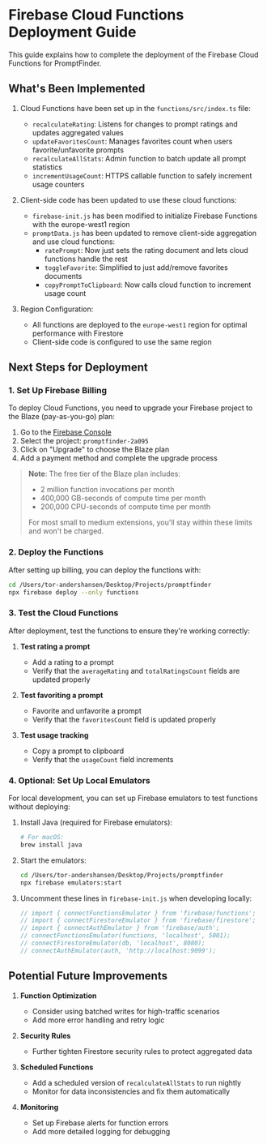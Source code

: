 # Firebase Cloud Functions Deployment Guide

This guide explains how to complete the deployment of the Firebase Cloud Functions for PromptFinder.

## What's Been Implemented

1. Cloud Functions have been set up in the `functions/src/index.ts` file:

   - `recalculateRating`: Listens for changes to prompt ratings and updates aggregated values
   - `updateFavoritesCount`: Manages favorites count when users favorite/unfavorite prompts
   - `recalculateAllStats`: Admin function to batch update all prompt statistics
   - `incrementUsageCount`: HTTPS callable function to safely increment usage counters

2. Client-side code has been updated to use these cloud functions:

   - `firebase-init.js` has been modified to initialize Firebase Functions with the europe-west1 region
   - `promptData.js` has been updated to remove client-side aggregation and use cloud functions:
     - `ratePrompt`: Now just sets the rating document and lets cloud functions handle the rest
     - `toggleFavorite`: Simplified to just add/remove favorites documents
     - `copyPromptToClipboard`: Now calls cloud function to increment usage count

3. Region Configuration:
   - All functions are deployed to the `europe-west1` region for optimal performance with Firestore
   - Client-side code is configured to use the same region

## Next Steps for Deployment

### 1. Set Up Firebase Billing

To deploy Cloud Functions, you need to upgrade your Firebase project to the Blaze (pay-as-you-go) plan:

1. Go to the [Firebase Console](https://console.firebase.google.com/)
2. Select the project: `promptfinder-2a095`
3. Click on "Upgrade" to choose the Blaze plan
4. Add a payment method and complete the upgrade process

> **Note**: The free tier of the Blaze plan includes:
>
> - 2 million function invocations per month
> - 400,000 GB-seconds of compute time per month
> - 200,000 CPU-seconds of compute time per month
>
> For most small to medium extensions, you'll stay within these limits and won't be charged.

### 2. Deploy the Functions

After setting up billing, you can deploy the functions with:

```bash
cd /Users/tor-andershansen/Desktop/Projects/promptfinder
npx firebase deploy --only functions
```

### 3. Test the Cloud Functions

After deployment, test the functions to ensure they're working correctly:

1. **Test rating a prompt**

   - Add a rating to a prompt
   - Verify that the `averageRating` and `totalRatingsCount` fields are updated properly

2. **Test favoriting a prompt**

   - Favorite and unfavorite a prompt
   - Verify that the `favoritesCount` field is updated properly

3. **Test usage tracking**
   - Copy a prompt to clipboard
   - Verify that the `usageCount` field increments

### 4. Optional: Set Up Local Emulators

For local development, you can set up Firebase emulators to test functions without deploying:

1. Install Java (required for Firebase emulators):

   ```bash
   # For macOS:
   brew install java
   ```

2. Start the emulators:

   ```bash
   cd /Users/tor-andershansen/Desktop/Projects/promptfinder
   npx firebase emulators:start
   ```

3. Uncomment these lines in `firebase-init.js` when developing locally:

   ```javascript
   // import { connectFunctionsEmulator } from 'firebase/functions';
   // import { connectFirestoreEmulator } from 'firebase/firestore';
   // import { connectAuthEmulator } from 'firebase/auth';
   // connectFunctionsEmulator(functions, 'localhost', 5001);
   // connectFirestoreEmulator(db, 'localhost', 8080);
   // connectAuthEmulator(auth, 'http://localhost:9099');
   ```

## Potential Future Improvements

1. **Function Optimization**

   - Consider using batched writes for high-traffic scenarios
   - Add more error handling and retry logic

2. **Security Rules**

   - Further tighten Firestore security rules to protect aggregated data

3. **Scheduled Functions**

   - Add a scheduled version of `recalculateAllStats` to run nightly
   - Monitor for data inconsistencies and fix them automatically

4. **Monitoring**
   - Set up Firebase alerts for function errors
   - Add more detailed logging for debugging
